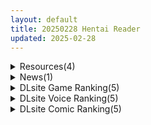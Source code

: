 ```yaml
---
layout: default
title: 20250228 Hentai Reader
updated: 2025-02-28
---
```


<details class='content-parent'>
<summary>
Resources(4)
</summary>
<details class='content-child'>
<summary>
<span class='rss-title'> [P站ID=56895750][Gomashio Ponz] fanbox 合集 [已注销] [300M] </span> <a class='rss-link' href='https://gmgard.com/gm128694' target='_blank'>&nbsp;</a>
<div class='rss-published'> 🕛 20250227 15:20:03</div>
</summary>
<img src="https://static.gmgard.us/Images/upload/20214272320030834.jpg" /><br /><p>号注销专门给ASMR画封面了，继续更新我还是很喜欢这画风的</p>
</details>
<details class='content-child'>
<summary>
<span class='rss-title'> [R18资源相关][悬赏金额:300][RPG/中文]没落贵族小姐爱丽丝:The Heiress 官方中文版+去圣光+全CG存档[2.6G] </span> <a class='rss-link' href='https://gmgard.com/gm128693' target='_blank'>&nbsp;</a>
<div class='rss-published'> 🕛 20250227 10:15:41</div>
</summary>
<img src="https://static.gmgard.us/Images/upload/14923271718577289.jpg" /><br /><p>RT 求个没落贵族小姐爱丽丝的游戏 要steam的步兵版 （顺便问下狗叫社还有其他下马游戏吗 除了冲突的意志和叛道武士）</p>
</details>
<details class='content-child'>
<summary>
<span class='rss-title'> [18禁]原创东南亚END </span> <a class='rss-link' href='https://gmgard.com/gm128692' target='_blank'>&nbsp;</a>
<div class='rss-published'> 🕛 20250227 10:03:29</div>
</summary>
<img src="https://static.gmgard.us/Images/upload/15416271355051349.jpg" /><br /><p>东南亚系列写完了 弄了个东南亚合集&nbsp;接下来会继续写萝莉神 也会写类型的萝莉文&nbsp; 有想看的可以私信</p>
</details>
<details class='content-child'>
<summary>
<span class='rss-title'> 【R3594】[夜の勉強会 (ふみひろ)] 汉化合集 (32本 1.74G) </span> <a class='rss-link' href='https://blog.reimu.net/archives/107998' target='_blank'>&nbsp;</a>
<div class='rss-published'> 🕛 20250227 08:00:29</div>
</summary>
今天发个热衷百合+触手的画师合集，现在其笔下的人物大多是各种贫乳萝莉被百合触手调教的场景，例如天降之物的妮姆芙 &#8230; <a class="more-link" href="https://blog.reimu.net/archives/107998">继续阅读<span class="screen-reader-text">【R3594】[夜の勉強会 (ふみひろ)] 汉化合集 (32本 1.74G)</span></a>
</details>

</details>
<details class='content-parent'>
<summary>
News(1)
</summary>
<details class='content-child'>
<summary>
<span class='rss-title'> HOOKSOFT 最新作《ハッピーウィークエンド》公開官方網站 </span> <a class='rss-link' href='https://home.gamer.com.tw/creationDetail.php?sn=6097727' target='_blank'>&nbsp;</a>
<div class='rss-published'> 🕛 20250227 16:55:19</div>
</summary>
<div align="center"><img border="0" class="gallery-image" src="https://i.imgur.com/CdFCntk.jpg" width="650" /></div><div><br /></div><div>曾製作<b>《</b><b>シークレットラブ（仮）</b><b>》</b>、<b>《</b><b>放課後シンデレラ</b><b>》</b>等作品的遊戲公司 HOOKSOFT ，於今日(2/27)公開最新作<b>《ハッピーウィークエンド》</b>的官方網站，預定2025年6月27日發售。</div><div><br /></div><div><div class="videoWrapper"><div class="videoWrapper video-youtube"></div></div></div><div><br /></div><div align="center"><font size="4">【<b>故事劇情</b>】</font></div><div align="center"><div>大學生活――那是唯一可以隨心所欲投入學習、運動、戀愛與打工的時光。</div><div>身處這段出社會前的寬限期中的主角・山吹湊人，也正盡情享受著自由。</div><div>他飲酒、玩樂、求學、煩惱、談戀愛，</div><div>但漸漸開始對自己那種隨意度日的生活產生疑問。</div><div><br /></div><div>大三的春天，</div><div>他發現只要稍微改變一下心態，就會迎來許多意想不到的相遇：</div><div><br /></div><div>『曾經關照過的學妹』</div><div>『聯誼遇到的大姐姐』</div><div>『打工地方的常客』</div><div>還有……『關係變得曖昧不清的舊識』</div><div><br /></div><div>主角下定決心，以積極的態度行動時，他的未來會走向何方呢――？</div></div><div><br /></div><div><br /></div><div align="center"><b><font size="4">【角色介紹】</font></b></div><div align="center"><img border="0" class="gallery-image" src="https://i.imgur.com/D5Hk6r5.jpg" width="650" /></div><div align="center"><img border="0" class="gallery-image" src="https://i.imgur.com/ycae4du.jpg" width="650" /></div><div align="center"><img border="0" class="gallery-image" src="https://i.imgur.com/DKatxBD.jpg" width="650" /></div><div align="center"><img border="0" class="gallery-image" src="https://i.imgur.com/ZxODKF9.jpg" width="650" /></div><div align="center"><br /></div><div align="center"><br /></div><div align="center"><div><font size="4">【<b>遊戲CG</b>】</font></div><div><img border="0" class="gallery-image" src="https://i.imgur.com/n4e8bSq.jpg" width="650" /></div><div><img border="0" class="gallery-image" src="https://i.imgur.com/FaOo5OE.jpg" width="650" /></div><div><img border="0" class="gallery-image" src="https://i.imgur.com/9neg4zv.jpg" width="650" /></div><div><img border="0" class="gallery-image" src="https://i.imgur.com/segROs4.jpg" width="650" /></div><div><img border="0" class="gallery-image" src="https://i.imgur.com/bUxLzb7.jpg" width="650" /></div><div><img border="0" class="gallery-image" src="https://i.imgur.com/lyASLsT.jpg" width="650" /></div></div><div align="left"><br /></div><div align="center"><br /></div><div><b><font size="4">STAFF</font></b></div><div>劇本：内藤自由、モーリー、さんざんまん</div><div>原畫：綾瀬はづき</div><div>發售日：2025年6月27日</div><div>官網：<a href="https://ref.gamer.com.tw/redir.php?url=https%3A%2F%2Fwww.hook-net.jp%2Fweekend%2F" target="_blank">https://www.hook-net.jp/weekend/</a></div><div><br /></div>
</details>

</details>
<details class='content-parent'>
<summary>
DLsite Game Ranking(5)
</summary>
<details class='content-child'>
<summary>
<span class='rss-title'> 人妻対魔戦士ミヅキ～奴○娼婦と苗床ダンジョン～ [たろバウム] </span> <a class='rss-link' href='https://www.dlsite.com/maniax/work/=/product_id/RJ331538.html' target='_blank'>&nbsp;</a>
<div class='rss-published'> 🕛 20250228 13:16:21</div>
</summary>
<img src ="http://img.dlsite.jp/modpub/images2/work/doujin/RJ332000/RJ331538_img_main.jpg"/><br/>最強のS級対魔戦士美月が囚われた娘を救出するため 奴○婦館&苗床ダンジョンに潜入・・・!産卵、ボテ腹、尻穴開発、人格排泄、苗床・・・数々の肉便器調教に耐え最愛の娘を救出することはできるのか・・・それとも・・・
</details>
<details class='content-child'>
<summary>
<span class='rss-title'> 真夜中の露出女子校生3 [ダブルメロン] </span> <a class='rss-link' href='https://www.dlsite.com/maniax/work/=/product_id/RJ01343901.html' target='_blank'>&nbsp;</a>
<div class='rss-published'> 🕛 20250228 13:16:21</div>
</summary>
<img src ="http://img.dlsite.jp/modpub/images2/work/doujin/RJ01344000/RJ01343901_img_main.jpg"/><br/>痴女な女子校生を操作して、真夜中の町を舞台に露出するRPG。
</details>
<details class='content-child'>
<summary>
<span class='rss-title'> 僕ノ知ラナイ女師匠ノ情事 [クレイジー二厘] </span> <a class='rss-link' href='https://www.dlsite.com/maniax/work/=/product_id/RJ01330051.html' target='_blank'>&nbsp;</a>
<div class='rss-published'> 🕛 20250228 13:16:21</div>
</summary>
<img src ="http://img.dlsite.jp/modpub/images2/work/doujin/RJ01331000/RJ01330051_img_main.jpg"/><br/>憧れていた師匠の雌の顔を知らないふりするRPG
</details>
<details class='content-child'>
<summary>
<span class='rss-title'> AVカントクLIFE! ~色んなわたしを撮ってください~ [TeamKRAMA] </span> <a class='rss-link' href='https://www.dlsite.com/maniax/work/=/product_id/RJ01325945.html' target='_blank'>&nbsp;</a>
<div class='rss-published'> 🕛 20250228 13:16:21</div>
</summary>
<img src ="http://img.dlsite.jp/modpub/images2/work/doujin/RJ01326000/RJ01325945_img_main.jpg"/><br/>あなたの手でAVをプロデュース!AV制作シミュレーションゲーム! 本作は、AV撮影・編集・販売を自由に楽しめるシミュレーションゲームです。 借金返済を目指す主人公が、メインヒロイン・姫宮和(ひめみやのどか)と共に多彩なプレイやシチュエーションを展開! 撮影場所を開拓し、アイテムを活用して最高のAV作品を作り上げよう!
</details>
<details class='content-child'>
<summary>
<span class='rss-title'> 淫獄の8番街・少女探偵ミオリの怪異ノート [マジカルぽんぽん] </span> <a class='rss-link' href='https://www.dlsite.com/maniax/work/=/product_id/RJ01336441.html' target='_blank'>&nbsp;</a>
<div class='rss-published'> 🕛 20250228 13:16:21</div>
</summary>
<img src ="http://img.dlsite.jp/modpub/images2/work/doujin/RJ01337000/RJ01336441_img_main.jpg"/><br/>怪異を見逃さないこと。8番街から外に出ること。怪異調査を行う少女探偵ミオリは、訪れた先で無限にループする街に囚われてしまう。怪異を見逃した少女に襲い掛かるのは淫らな呪い。少女は無事に街を脱出できるのか!?
</details>

</details>
<details class='content-parent'>
<summary>
DLsite Voice Ranking(5)
</summary>
<details class='content-child'>
<summary>
<span class='rss-title'> どえむぷれい。 [つばめいと] </span> <a class='rss-link' href='https://www.dlsite.com/maniax/work/=/product_id/RJ01346383.html' target='_blank'>&nbsp;</a>
<div class='rss-published'> 🕛 20250228 13:16:24</div>
</summary>
<img src ="http://img.dlsite.jp/modpub/images2/work/doujin/RJ01347000/RJ01346383_img_main.jpg"/><br/>ドMとドSは紙一重…『とことん攻める』or『とことん受ける』の2パターンどちらも楽しめます!命令、おねだり、指フェラにスパンキングや、手錠に目隠し首輪に玩具!!!どえむのカップルになってお互いにして欲しい事、やりたいプレイを攻守交替して楽しんで下さい!柚木つばめの自サークル「つばめいと」12作目です!
</details>
<details class='content-child'>
<summary>
<span class='rss-title'> 【対魔忍RPGX】水城不知火ASMR～妖艶美魔女に精根尽きるまで、あなたは搾精られる～ [Lilith [リリス]] </span> <a class='rss-link' href='https://www.dlsite.com/maniax/work/=/product_id/RJ01345085.html' target='_blank'>&nbsp;</a>
<div class='rss-published'> 🕛 20250228 13:16:24</div>
</summary>
<img src ="http://img.dlsite.jp/modpub/images2/work/doujin/RJ01346000/RJ01345085_img_main.jpg"/><br/>対魔忍ASMR第3弾は 妖しい美女「水城不知火」が、あなたの生と精を搾り尽くASMR!
</details>
<details class='content-child'>
<summary>
<span class='rss-title'> 【W事務的密着囁き】【ドスケベナース二人が心情代弁、淫語連発!!】包茎の手術をしてもらいたくて…。 [ラブラブチュール] </span> <a class='rss-link' href='https://www.dlsite.com/maniax/work/=/product_id/RJ01316127.html' target='_blank'>&nbsp;</a>
<div class='rss-published'> 🕛 20250228 13:16:24</div>
</summary>
<img src ="http://img.dlsite.jp/modpub/images2/work/doujin/RJ01317000/RJ01316127_img_main.jpg"/><br/>自分の息子(男性器)にコンプレックスを持った貴方は、勇気を振り絞って包茎の手術をする事に。翌朝下調べもしっかりし、腕の立つ有名な医師のいるクリニックへ…と思ったら、何を勘違いしたのか、お目当ての病院の真向かいにある耳鼻科のクリニックに誤って入り受診してしまったのだ。しかもそのクリニック…『包茎の手術をして欲しい』という言葉が暗号となっており、一部の看護師にそれを伝えると”特別な”診察を受けること事になるとか…。
</details>
<details class='content-child'>
<summary>
<span class='rss-title'> 押しに弱い整体師さんに勃起見せつけ声我慢特別生ハメコース [いちのや] </span> <a class='rss-link' href='https://www.dlsite.com/maniax/work/=/product_id/RJ01344885.html' target='_blank'>&nbsp;</a>
<div class='rss-published'> 🕛 20250228 13:16:24</div>
</summary>
<img src ="http://img.dlsite.jp/modpub/images2/work/doujin/RJ01345000/RJ01344885_img_main.jpg"/><br/>真面目な整体師さんを言いくるめて、えっちなツボを押しあいましょう。バレないように、頑張って声我慢してくださいね♪ CV:一之瀬りと
</details>
<details class='content-child'>
<summary>
<span class='rss-title'> 【性癖布教期間限定100円】無垢で優しい皇国の姫に常識改変◯眠で性処理をマナーと思い込ませ無知シチュ嗅ぎ舐めセックスご奉仕伴侶へ【凌◯なし・性格そのまま】 [あとりえスターズ] </span> <a class='rss-link' href='https://www.dlsite.com/maniax/work/=/product_id/RJ01316777.html' target='_blank'>&nbsp;</a>
<div class='rss-published'> 🕛 20250228 13:16:24</div>
</summary>
<img src ="http://img.dlsite.jp/modpub/images2/work/doujin/RJ01317000/RJ01316777_img_main.jpg"/><br/>無垢で優しく人を疑うことを知らない皇国のお姫様に常識改変◯眠をかけ、ザーメンを咀嚼する行為や汗蒸れセックスでチンポを喜ばせることをマナーとして思い込ませつつ優しく丁寧に無知シチュ調教で自分専用の清潔ラブラブオナホへ変えていく背徳音声!
</details>

</details>
<details class='content-parent'>
<summary>
DLsite Comic Ranking(5)
</summary>
<details class='content-child'>
<summary>
<span class='rss-title'> 夜行バスでもこっそり中出しさせてくれるクラスメイトの黒井さん [ひやしまくら] </span> <a class='rss-link' href='https://www.dlsite.com/maniax/work/=/product_id/RJ01331011.html' target='_blank'>&nbsp;</a>
<div class='rss-published'> 🕛 20250228 13:16:26</div>
</summary>
<img src ="http://img.dlsite.jp/modpub/images2/work/doujin/RJ01332000/RJ01331011_img_main.jpg"/><br/>「・・・我慢しなくていいよ。」
</details>
<details class='content-child'>
<summary>
<span class='rss-title'> あなたはトイレのふたなり花子さんに憑かれ突かれてメス堕ちする [メス堕ち亭] </span> <a class='rss-link' href='https://www.dlsite.com/maniax/work/=/product_id/RJ01259208.html' target='_blank'>&nbsp;</a>
<div class='rss-published'> 🕛 20250228 13:16:26</div>
</summary>
<img src ="http://img.dlsite.jp/modpub/images2/work/doujin/RJ01260000/RJ01259208_img_main.jpg"/><br/>トイレのふたなり花子さんに魅入られ、呪われてしまった新人教師のあなた。授業中も休み時間も放課後も…時と場所を選ばず、花子さんは小柄な体に似つかわしくない巨根で容赦なくあなたを強烈なメスの快楽で堕としてきます。そして、花子さんの魔の手は大事な教え子たちにまで…!!呪いでふたなり化した教え子たちに輪○され、最後にはふたなり化したクラスの女子全員から見下されながら情けないメスイキをキメてしまうお話です。
</details>
<details class='content-child'>
<summary>
<span class='rss-title'> 【日文版】某个乡间的秘密温泉里 [陰毛チョレギサラダ] </span> <a class='rss-link' href='https://www.dlsite.com/maniax/work/=/product_id/RJ01234874.html' target='_blank'>&nbsp;</a>
<div class='rss-published'> 🕛 20250228 13:16:26</div>
</summary>
<img src ="http://img.dlsite.jp/modpub/images2/work/doujin/RJ01235000/RJ01234874_img_main.jpg"/><br/>大叔被出现在男浴池的雌小鬼二人组调戏玩弄，对视自慰、口交射精、相互擦洗，最后3P做爱的故事。
</details>
<details class='content-child'>
<summary>
<span class='rss-title'> 拘束マゾイキ自滅オナニー ～慈浄寺 獏の自縄自爆～ [おさかな太閤] </span> <a class='rss-link' href='https://www.dlsite.com/maniax/work/=/product_id/RJ01345241.html' target='_blank'>&nbsp;</a>
<div class='rss-published'> 🕛 20250228 13:16:26</div>
</summary>
<img src ="http://img.dlsite.jp/modpub/images2/work/doujin/RJ01346000/RJ01345241_img_main.jpg"/><br/>セルフ拘束連続絶頂オナニーに手を出した女の子が痛い目を見るお話です。
</details>
<details class='content-child'>
<summary>
<span class='rss-title'> 淫神ノ巫女～村の掟で勃起ちんぽに逆らえないでか乳巫女姉妹と神社に閉じ込められ…勃起しまくり種付けしまくりの3日間 [しなもん島] </span> <a class='rss-link' href='https://www.dlsite.com/maniax/work/=/product_id/RJ01304896.html' target='_blank'>&nbsp;</a>
<div class='rss-published'> 🕛 20250228 13:16:26</div>
</summary>
<img src ="http://img.dlsite.jp/modpub/images2/work/doujin/RJ01305000/RJ01304896_img_main.jpg"/><br/>村の掟で勃起ちんぽに逆らえない巨乳巫女姉妹に勃起見せつけいいなりご奉仕エッチ!
</details>

</details>
